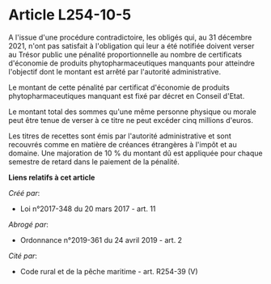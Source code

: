 # Article L254-10-5

A l'issue d'une procédure contradictoire, les obligés qui, au 31 décembre 2021, n'ont pas satisfait à l'obligation qui leur a
été notifiée doivent verser au Trésor public une pénalité proportionnelle au nombre de certificats d'économie de produits
phytopharmaceutiques manquants pour atteindre l'objectif dont le montant est arrêté par l'autorité administrative.

Le montant de cette pénalité par certificat d'économie de produits phytopharmaceutiques manquant est fixé par décret en
Conseil d'Etat.

Le montant total des sommes qu'une même personne physique ou morale peut être tenue de verser à ce titre ne peut excéder cinq
millions d'euros.

Les titres de recettes sont émis par l'autorité administrative et sont recouvrés comme en matière de créances étrangères à
l'impôt et au domaine. Une majoration de 10 % du montant dû est appliquée pour chaque semestre de retard dans le paiement de
la pénalité.

**Liens relatifs à cet article**

_Créé par_:

  - Loi n°2017-348 du 20 mars 2017 - art. 11

_Abrogé par_:

  - Ordonnance n°2019-361 du 24 avril 2019 - art. 2

_Cité par_:

  - Code rural et de la pêche maritime - art. R254-39 (V)
